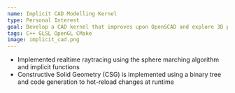 ```yaml
---
name: Implicit CAD Modelling Kernel
type: Personal Interest
goal: Develop a CAD kernel that improves upon OpenSCAD and explore 3D print slicing directly from implicit geometry.
tags: C++ GLSL OpenGL CMake
image: implicit_cad.png
---
```


- Implemented realtime raytracing using the sphere marching algorithm and implicit functions
- Constructive Solid Geometry (CSG) is implemented using a binary tree and code generation to hot-reload changes at runtime